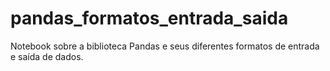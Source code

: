 # pandas_formatos_entrada_saida
Notebook sobre a biblioteca Pandas e seus diferentes formatos de entrada e saída de dados.
